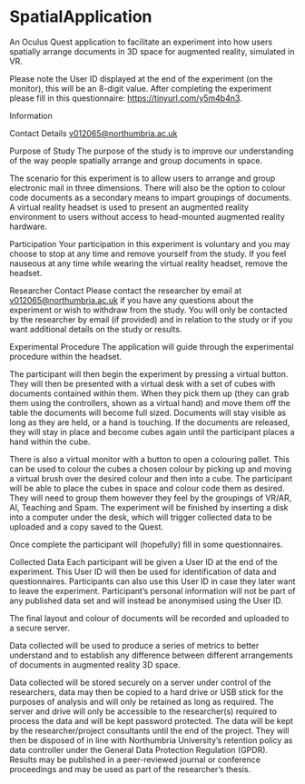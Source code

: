 # SpatialApplication

An Oculus Quest application to facilitate an experiment into how users spatially arrange documents in 3D space for augmented reality, simulated in VR.

Please note the User ID displayed at the end of the experiment (on the monitor), this will be an 8-digit value. After completing the experiment please fill in this questionnaire: https://tinyurl.com/y5m4b4n3.

Information

Contact Details v012065@northumbria.ac.uk

Purpose of Study The purpose of the study is to improve our understanding of the way people spatially arrange and group documents in space.

The scenario for this experiment is to allow users to arrange and group electronic mail in three dimensions. There will also be the option to colour code documents as a secondary means to impart groupings of documents. A virtual reality headset is used to present an augmented reality environment to users without access to head-mounted augmented reality hardware.

Participation Your participation in this experiment is voluntary and you may choose to stop at any time and remove yourself from the study. If you feel nauseous at any time while wearing the virtual reality headset, remove the headset.

Researcher Contact Please contact the researcher by email at v012065@northumbria.ac.uk if you have any questions about the experiment or wish to withdraw from the study. You will only be contacted by the researcher by email (if provided) and in relation to the study or if you want additional details on the study or results.

Experimental Procedure The application will guide through the experimental procedure within the headset.

The participant will then begin the experiment by pressing a virtual button. They will then be presented with a virtual desk with a set of cubes with documents contained within them. When they pick them up (they can grab them using the controllers, shown as a virtual hand) and move them off the table the documents will become full sized. Documents will stay visible as long as they are held, or a hand is touching. If the documents are released, they will stay in place and become cubes again until the participant places a hand within the cube.

There is also a virtual monitor with a button to open a colouring pallet. This can be used to colour the cubes a chosen colour by picking up and moving a virtual brush over the desired colour and then into a cube. The participant will be able to place the cubes in space and colour code them as desired. They will need to group them however they feel by the groupings of VR/AR, AI, Teaching and Spam. The experiment will be finished by inserting a disk into a computer under the desk, which will trigger collected data to be uploaded and a copy saved to the Quest.

Once complete the participant will (hopefully) fill in some questionnaires.

Collected Data Each participant will be given a User ID at the end of the experiment. This User ID will then be used for identification of data and questionnaires. Participants can also use this User ID in case they later want to leave the experiment. Participant’s personal information will not be part of any published data set and will instead be anonymised using the User ID.

The final layout and colour of documents will be recorded and uploaded to a secure server.

Data collected will be used to produce a series of metrics to better understand and to establish any difference between different arrangements of documents in augmented reality 3D space.

Data collected will be stored securely on a server under control of the researchers, data may then be copied to a hard drive or USB stick for the purposes of analysis and will only be retained as long as required. The server and drive will only be accessible to the researcher(s) required to process the data and will be kept password protected. The data will be kept by the researcher/project consultants until the end of the project. They will then be disposed of in line with Northumbria University’s retention policy as data controller under the General Data Protection Regulation (GPDR). Results may be published in a peer-reviewed journal or conference proceedings and may be used as part of the researcher’s thesis.
